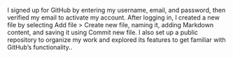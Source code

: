 I signed up for GitHub by entering my username, email, and password, then verified my email to activate my account. After logging in, I created a new file by selecting Add file > Create new file, naming it, adding Markdown content, and saving it using Commit new file. I also set up a public repository to organize my work and explored its features to get familiar with GitHub’s functionality..
